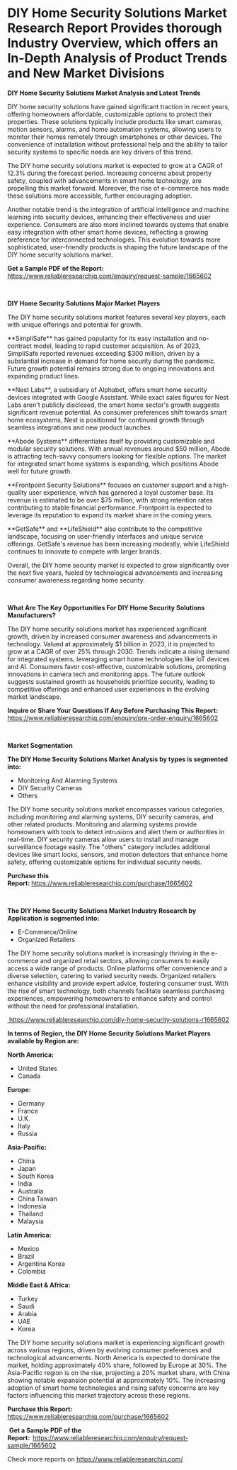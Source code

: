 <p><h1>DIY Home Security Solutions Market Research Report Provides thorough Industry Overview, which offers an In-Depth Analysis of Product Trends and New Market Divisions</h1></p><p><strong>DIY Home Security Solutions Market Analysis and Latest Trends</strong></p>
<p><p>DIY home security solutions have gained significant traction in recent years, offering homeowners affordable, customizable options to protect their properties. These solutions typically include products like smart cameras, motion sensors, alarms, and home automation systems, allowing users to monitor their homes remotely through smartphones or other devices. The convenience of installation without professional help and the ability to tailor security systems to specific needs are key drivers of this trend.</p><p>The DIY home security solutions market is expected to grow at a CAGR of 12.3% during the forecast period. Increasing concerns about property safety, coupled with advancements in smart home technology, are propelling this market forward. Moreover, the rise of e-commerce has made these solutions more accessible, further encouraging adoption. </p><p>Another notable trend is the integration of artificial intelligence and machine learning into security devices, enhancing their effectiveness and user experience. Consumers are also more inclined towards systems that enable easy integration with other smart home devices, reflecting a growing preference for interconnected technologies. This evolution towards more sophisticated, user-friendly products is shaping the future landscape of the DIY home security solutions market.</p></p>
<p><strong>Get a Sample PDF of the Report:&nbsp;</strong> <a href="https://www.reliableresearchiq.com/enquiry/request-sample/1665602?utm_campaign=2717&utm_medium=2&utm_source=Github&utm_content=ia&utm_term=11032025&utm_id=diy-home-security-solutions">https://www.reliableresearchiq.com/enquiry/request-sample/1665602</a></p>
<p>&nbsp;</p>
<p><strong>DIY Home Security Solutions Major Market Players</strong></p>
<p><p>The DIY home security solutions market features several key players, each with unique offerings and potential for growth. </p><p>**SimpliSafe** has gained popularity for its easy installation and no-contract model, leading to rapid customer acquisition. As of 2023, SimpliSafe reported revenues exceeding $300 million, driven by a substantial increase in demand for home security during the pandemic. Future growth potential remains strong due to ongoing innovations and expanding product lines.</p><p>**Nest Labs**, a subsidiary of Alphabet, offers smart home security devices integrated with Google Assistant. While exact sales figures for Nest Labs aren't publicly disclosed, the smart home sector's growth suggests significant revenue potential. As consumer preferences shift towards smart home ecosystems, Nest is positioned for continued growth through seamless integrations and new product launches.</p><p>**Abode Systems** differentiates itself by providing customizable and modular security solutions. With annual revenues around $50 million, Abode is attracting tech-savvy consumers looking for flexible options. The market for integrated smart home systems is expanding, which positions Abode well for future growth.</p><p>**Frontpoint Security Solutions** focuses on customer support and a high-quality user experience, which has garnered a loyal customer base. Its revenue is estimated to be over $75 million, with strong retention rates contributing to stable financial performance. Frontpoint is expected to leverage its reputation to expand its market share in the coming years.</p><p>**GetSafe** and **LifeShield** also contribute to the competitive landscape, focusing on user-friendly interfaces and unique service offerings. GetSafe's revenue has been increasing modestly, while LifeShield continues to innovate to compete with larger brands.</p><p>Overall, the DIY home security market is expected to grow significantly over the next five years, fueled by technological advancements and increasing consumer awareness regarding home security.</p></p>
<p>&nbsp;</p>
<p><strong>What Are The Key Opportunities For DIY Home Security Solutions Manufacturers?</strong></p>
<p><p>The DIY home security solutions market has experienced significant growth, driven by increased consumer awareness and advancements in technology. Valued at approximately $1 billion in 2023, it is projected to grow at a CAGR of over 25% through 2030. Trends indicate a rising demand for integrated systems, leveraging smart home technologies like IoT devices and AI. Consumers favor cost-effective, customizable solutions, prompting innovations in camera tech and monitoring apps. The future outlook suggests sustained growth as households prioritize security, leading to competitive offerings and enhanced user experiences in the evolving market landscape.</p></p>
<p><strong>Inquire or Share Your Questions If Any Before Purchasing This Report:</strong> <a href="https://www.reliableresearchiq.com/enquiry/pre-order-enquiry/1665602?utm_campaign=2717&utm_medium=2&utm_source=Github&utm_content=ia&utm_term=11032025&utm_id=diy-home-security-solutions">https://www.reliableresearchiq.com/enquiry/pre-order-enquiry/1665602</a></p>
<p>&nbsp;</p>
<p><strong>Market Segmentation</strong></p>
<p><strong>The DIY Home Security Solutions Market Analysis by types is segmented into:</strong></p>
<p><ul><li>Monitoring And Alarming Systems</li><li>DIY Security Cameras</li><li>Others</li></ul></p>
<p><p>The DIY home security solutions market encompasses various categories, including monitoring and alarming systems, DIY security cameras, and other related products. Monitoring and alarming systems provide homeowners with tools to detect intrusions and alert them or authorities in real-time. DIY security cameras allow users to install and manage surveillance footage easily. The "others" category includes additional devices like smart locks, sensors, and motion detectors that enhance home safety, offering customizable options for individual security needs.</p></p>
<p><strong>Purchase this Report:&nbsp;</strong><a href="https://www.reliableresearchiq.com/purchase/1665602?utm_campaign=2717&utm_medium=2&utm_source=Github&utm_content=ia&utm_term=11032025&utm_id=diy-home-security-solutions">https://www.reliableresearchiq.com/purchase/1665602</a></p>
<p>&nbsp;</p>
<p><strong>The DIY Home Security Solutions Market Industry Research by Application is segmented into:</strong></p>
<p><ul><li>E-Commerce/Online</li><li>Organized Retailers</li></ul></p>
<p><p>The DIY home security solutions market is increasingly thriving in the e-commerce and organized retail sectors, allowing consumers to easily access a wide range of products. Online platforms offer convenience and a diverse selection, catering to varied security needs. Organized retailers enhance visibility and provide expert advice, fostering consumer trust. With the rise of smart technology, both channels facilitate seamless purchasing experiences, empowering homeowners to enhance safety and control without the need for professional installation.</p></p>
<p><a href="https://www.reliableresearchiq.com/diy-home-security-solutions-r1665602?utm_campaign=2717&utm_medium=2&utm_source=Github&utm_content=ia&utm_term=11032025&utm_id=diy-home-security-solutions">&nbsp;https://www.reliableresearchiq.com/diy-home-security-solutions-r1665602</a></p>
<p><strong>In terms of Region, the DIY Home Security Solutions Market Players available by Region are:</strong></p>
<p>
    <p> <strong> North America: </strong>
        <ul>
            <li>United States</li>
            <li>Canada</li>
        </ul>
        </p> 
    <p> <strong> Europe: </strong>
        <ul>
            <li>Germany</li>
            <li>France</li>
            <li>U.K.</li>
            <li>Italy</li>
            <li>Russia</li>
        </ul>
        </p> 
    <p> <strong> Asia-Pacific: </strong>
        <ul>
            <li>China</li>
            <li>Japan</li>
            <li>South Korea</li>
            <li>India</li>
            <li>Australia</li>
            <li>China Taiwan</li>
            <li>Indonesia</li>
            <li>Thailand</li>
            <li>Malaysia</li>
        </ul>
        </p> 
    <p> <strong> Latin America: </strong>
        <ul>
            <li>Mexico</li>
            <li>Brazil</li>
            <li>Argentina Korea</li>
            <li>Colombia</li>
        </ul>
        </p> 
    <p> <strong> Middle East & Africa: </strong>
        <ul>
            <li>Turkey</li>
            <li>Saudi</li>
            <li>Arabia</li>
            <li>UAE</li>
            <li>Korea</li>
        </ul>
    </p>
    </p>
<p><p>The DIY home security solutions market is experiencing significant growth across various regions, driven by evolving consumer preferences and technological advancements. North America is expected to dominate the market, holding approximately 40% share, followed by Europe at 30%. The Asia-Pacific region is on the rise, projecting a 20% market share, with China showing notable expansion potential at approximately 10%. The increasing adoption of smart home technologies and rising safety concerns are key factors influencing this market trajectory across these regions.</p></p>
<p><strong>Purchase this Report: </strong><a href="https://www.reliableresearchiq.com/purchase/1665602?utm_campaign=2717&utm_medium=2&utm_source=Github&utm_content=ia&utm_term=11032025&utm_id=diy-home-security-solutions">https://www.reliableresearchiq.com/purchase/1665602</a></p>
<p>&nbsp;<strong>Get a Sample PDF of the Report:&nbsp;&nbsp;</strong><a href="https://www.reliableresearchiq.com/enquiry/request-sample/1665602?utm_campaign=2717&utm_medium=2&utm_source=Github&utm_content=ia&utm_term=11032025&utm_id=diy-home-security-solutions">https://www.reliableresearchiq.com/enquiry/request-sample/1665602</a></p>
<p><strong></strong></p>
<p>Check more reports on <a href="https://www.reliableresearchiq.com/?utm_campaign=2717&utm_medium=2&utm_source=Github&utm_content=ia&utm_term=11032025&utm_id=diy-home-security-solutions">https://www.reliableresearchiq.com/</a></p>